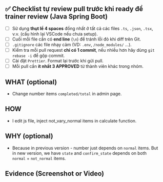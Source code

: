 ## ✅ Checklist tự review pull trước khi ready để trainer review (Java Spring Boot)

- [ ] Sử dụng **thụt lề 4 spaces** đồng nhất ở tất cả các files `.ts`, `.json`, `.tsx`, v.v. (cấu hình lại VSCode nếu chưa setup).
- [ ] Cuối mỗi file cần có **end line** (`\n`) để tránh lỗi đỏ khi diff trên Git.
- [ ] `.gitignore` các file nhạy cảm (VD: `.env`, `/node_modules/` ...).
- [ ] Kiểm tra mỗi pull request **chỉ có 1 commit**, nếu nhiều hơn hãy dùng `git rebase -i` để gộp commit.
- [ ] Cài đặt `Prettier`. Format lại trước khi gửi pull.
- [ ] Mỗi pull cần **ít nhất 3 APPROVED** từ thành viên khác trong nhóm.

## WHAT (optional)

- Change number items `completed/total` in admin page.

## HOW

- I edit js file, inject not_vary_normal items in calculate function.

## WHY (optional)

- Because in previous version - number just depends on `normal` items. But in new version, we have `state` and `confirm_state` depends on both `normal` + `not_normal` items.

## Evidence (Screenshot or Video)
